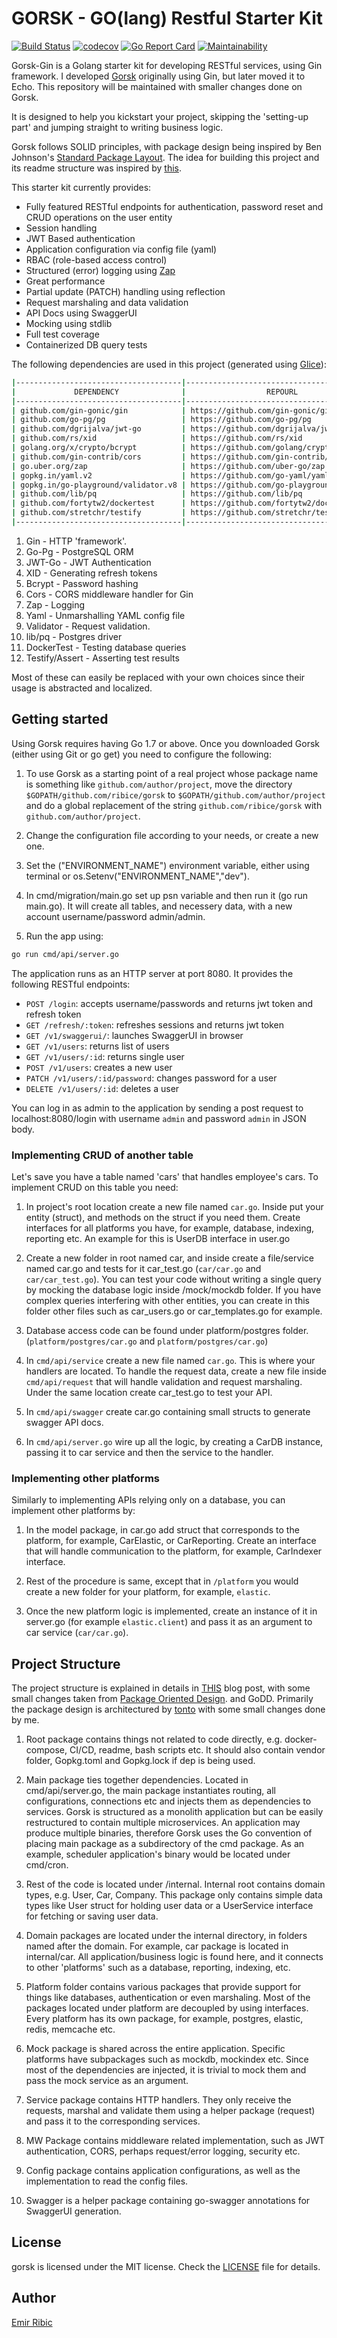 # GORSK - GO(lang) Restful Starter Kit

[![Build Status](https://travis-ci.org/crouse/pms.svg?branch=master)](https://travis-ci.org/crouse/pms)
[![codecov](https://codecov.io/gh/crouse/pms/branch/master/graph/badge.svg)](https://codecov.io/gh/crouse/pms)
[![Go Report Card](https://goreportcard.com/badge/github.com/crouse/pms)](https://goreportcard.com/report/github.com/crouse/pms)
[![Maintainability](https://api.codeclimate.com/v1/badges/c3cb09dbc0bc43186464/maintainability)](https://codeclimate.com/github/crouse/pms/maintainability)

Gorsk-Gin is a Golang starter kit for developing RESTful services, using Gin framework. I developed [Gorsk](https://github.com/ribice/gorsk) originally using Gin, but later moved it to Echo. This repository will be maintained with smaller changes done on Gorsk.

 It is designed to help you kickstart your project, skipping the 'setting-up part' and jumping straight to writing business logic.

Gorsk follows SOLID principles, with package design being inspired by Ben Johnson's [Standard Package Layout](https://medium.com/@benbjohnson/standard-package-layout-7cdbc8391fc1). The idea for building this project and its readme structure was inspired by [this](https://github.com/qiangxue/golang-restful-starter-kit).

This starter kit currently provides:

* Fully featured RESTful endpoints for authentication, password reset and CRUD operations on the user entity
* Session handling
* JWT Based authentication
* Application configuration via config file (yaml)
* RBAC (role-based access control)
* Structured (error) logging using [Zap](https://github.com/gin-contrib/zap)
* Great performance
* Partial update (PATCH) handling using reflection
* Request marshaling and data validation
* API Docs using SwaggerUI
* Mocking using stdlib
* Full test coverage
* Containerized DB query tests

The following dependencies are used in this project (generated using [Glice](https://github.com/ribice/glice)):

```bash
|-------------------------------------|--------------------------------------------|--------------|
|             DEPENDENCY              |                  REPOURL                   |   LICENSE    |
|-------------------------------------|--------------------------------------------|--------------|
| github.com/gin-gonic/gin            | https://github.com/gin-gonic/gin           | MIT          |
| github.com/go-pg/pg                 | https://github.com/go-pg/pg                | bsd-2-clause |
| github.com/dgrijalva/jwt-go         | https://github.com/dgrijalva/jwt-go        | MIT          |
| github.com/rs/xid                   | https://github.com/rs/xid                  | MIT          |
| golang.org/x/crypto/bcrypt          | https://github.com/golang/crypto           |              |
| github.com/gin-contrib/cors         | https://github.com/gin-contrib/cors        | MIT          |
| go.uber.org/zap                     | https://github.com/uber-go/zap             | MIT          |
| gopkg.in/yaml.v2                    | https://github.com/go-yaml/yaml            |              |
| gopkg.in/go-playground/validator.v8 | https://github.com/go-playground/validator | MIT          |
| github.com/lib/pq                   | https://github.com/lib/pq                  | Other        |
| github.com/fortytw2/dockertest      | https://github.com/fortytw2/dockertest     | MIT          |
| github.com/stretchr/testify         | https://github.com/stretchr/testify        | Other        |
|-------------------------------------|--------------------------------------------|--------------|
```

1. Gin - HTTP 'framework'.
2. Go-Pg - PostgreSQL ORM
3. JWT-Go - JWT Authentication
4. XID - Generating refresh tokens
5. Bcrypt - Password hashing
6. Cors - CORS middleware handler for Gin
7. Zap - Logging
8. Yaml - Unmarshalling YAML config file
9. Validator - Request validation.
10. lib/pq - Postgres driver
11. DockerTest - Testing database queries
12. Testify/Assert - Asserting test results

Most of these can easily be replaced with your own choices since their usage is abstracted and localized.

## Getting started

Using Gorsk requires having Go 1.7 or above. Once you downloaded Gorsk (either using Git or go get) you need to configure the following:

1. To use Gorsk as a starting point of a real project whose package name is something like `github.com/author/project`, move the directory `$GOPATH/github.com/ribice/gorsk` to `$GOPATH/github.com/author/project` and do a global replacement of the string `github.com/ribice/gorsk` with `github.com/author/project`.

2. Change the configuration file according to your needs, or create a new one.

3. Set the ("ENVIRONMENT_NAME") environment variable, either using terminal or os.Setenv("ENVIRONMENT_NAME","dev").

4. In cmd/migration/main.go set up psn variable and then run it (go run main.go). It will create all tables, and necessery data, with a new account username/password admin/admin.

5. Run the app using:

```bash
go run cmd/api/server.go
```

The application runs as an HTTP server at port 8080. It provides the following RESTful endpoints:

* `POST /login`: accepts username/passwords and returns jwt token and refresh token
* `GET /refresh/:token`: refreshes sessions and returns jwt token
* `GET /v1/swaggerui/`: launches SwaggerUI in browser
* `GET /v1/users`: returns list of users
* `GET /v1/users/:id`: returns single user
* `POST /v1/users`: creates a new user
* `PATCH /v1/users/:id/password`: changes password for a user
* `DELETE /v1/users/:id`: deletes a user

You can log in as admin to the application by sending a post request to localhost:8080/login with username `admin` and password `admin` in JSON body.

### Implementing CRUD of another table

Let's save you have a table named 'cars' that handles employee's cars. To implement CRUD on this table you need:

1. In project's root location create a new file named `car.go`. Inside put your entity (struct), and methods on the struct if you need them. Create interfaces for all platforms you have, for example, database, indexing, reporting etc. An example for this is UserDB interface in user.go

2. Create a new folder in root named car, and inside create a file/service named car.go and tests for it car_test.go (`car/car.go` and `car/car_test.go`). You can test your code without writing a single query by mocking the database logic inside /mock/mockdb folder. If you have complex queries interfering with other entities, you can create in this folder other files such as car_users.go or car_templates.go for example.

3. Database access code can be found under platform/postgres folder. (`platform/postgres/car.go` and `platform/postgres/car.go`)

4. In `cmd/api/service` create a new file named `car.go`. This is where your handlers are located. To handle the request data, create a new file inside `cmd/api/request` that will handle validation and request marshaling. Under the same location create car_test.go to test your API.

5. In `cmd/api/swagger` create car.go containing small structs to generate swagger API docs.

6. In `cmd/api/server.go` wire up all the logic, by creating a CarDB instance, passing it to car service and then the service to the handler.

### Implementing other platforms

Similarly to implementing APIs relying only on a database, you can implement other platforms by:

1. In the model package, in car.go add struct that corresponds to the platform, for example, CarElastic, or CarReporting. Create an interface that will handle communication to the platform, for example, CarIndexer interface.

2. Rest of the procedure is same, except that in `/platform` you would create a new folder for your platform, for example, `elastic`.

3. Once the new platform logic is implemented, create an instance of it in server.go (for example `elastic.client`) and pass it as an argument to car service (`car/car.go`).

## Project Structure

The project structure is explained in details in [THIS](https://medium.com/@benbjohnson/standard-package-layout-7cdbc8391fc1) blog post, with some small changes taken from [Package Oriented Design](https://www.ardanlabs.com/blog/2017/02/package-oriented-design.html). and GoDD. Primarily the package design is architectured by [tonto](https://github.com/tonto) with some small changes done by me.

1. Root package contains things not related to code directly, e.g. docker-compose, CI/CD, readme, bash scripts etc. It should also contain vendor folder, Gopkg.toml and Gopkg.lock if dep is being used.

2. Main package ties together dependencies. Located in cmd/api/server.go, the main package instantiates routing, all configurations, connections etc and injects them as dependencies to services. Gorsk is structured as a monolith application but can be easily restructured to contain multiple microservices. An application may produce multiple binaries, therefore Gorsk uses the Go convention of placing main package as a subdirectory of the cmd package. As an example, scheduler application's binary would be located under cmd/cron.

3. Rest of the code is located under /internal. Internal root contains domain types, e.g. User, Car, Company. This package only contains simple data types like User struct for holding user data or a UserService interface for fetching or saving user data.

4. Domain packages are located under the internal directory, in folders named after the domain. For example, car package is located in internal/car. All application/business logic is found here, and it connects to other 'platforms' such as a database, reporting, indexing, etc.

5. Platform folder contains various packages that provide support for things like databases, authentication or even marshaling. Most of the packages located under platform are decoupled by using interfaces. Every platform has its own package, for example, postgres, elastic, redis, memcache etc.

6. Mock package is shared across the entire application. Specific platforms have subpackages such as mockdb, mockindex etc. Since most of the dependencies are injected, it is trivial to mock them and pass the mock service as an argument.

7. Service package contains HTTP handlers. They only receive the requests, marshal and validate them using a helper package (request) and pass it to the corresponding services.

8. MW Package contains middleware related implementation, such as JWT authentication, CORS, perhaps request/error logging, security etc.

9. Config package contains application configurations, as well as the implementation to read the config files.

10. Swagger is a helper package containing go-swagger annotations for SwaggerUI generation.

## License

gorsk is licensed under the MIT license. Check the [LICENSE](LICENSE.md) file for details.

## Author

[Emir Ribic](https://ribice.ba)
